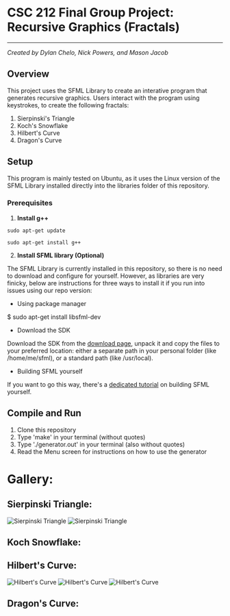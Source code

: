 # CSC 212 Final Group Project: Recursive Graphics (Fractals)
------------------------------------------------------------
*Created by Dylan Chelo, Nick Powers, and Mason Jacob*

## Overview
This project uses the SFML Library to create an interative program that generates recursive graphics. Users interact with the program using keystrokes, to create the following fractals:
1. Sierpinski's Triangle
2. Koch's Snowflake
3. Hilbert's Curve
4. Dragon's Curve

## Setup

This program is mainly tested on Ubuntu, as it uses the Linux version of the SFML Library installed directly into the libraries folder of this repository.

### Prerequisites

1. **Install g++**

` sudo apt-get update `

` sudo apt-get install g++ `

2.  **Install SFML library (Optional)**

The SFML Library is currently installed in this repository, so there is no need to download and configure for yourself. However, as libraries are very finicky, below are instructions for three ways to install it if you run into issues using our repo version:

* Using package manager

$ sudo apt-get install libsfml-dev

* Download the SDK

Download the SDK from the [download page](https://www.sfml-dev.org/download.php), unpack it and copy the files to your preferred location: either a separate path in your personal folder (like /home/me/sfml), or a standard path (like /usr/local).

* Building SFML yourself

If you want to go this way, there's a [dedicated tutorial](https://www.sfml-dev.org/tutorials/2.0/compile-with-cmake.php) on building SFML yourself.

## Compile and Run
1. Clone this repository
3. Type 'make' in your terminal (without quotes)
4. Type './generator.out' in your terminal (also without quotes)
5. Read the Menu screen for instructions on how to use the generator

# Gallery:
## Sierpinski Triangle:

![Sierpinski Triangle](Resources/Images/SierpinskiTriangle1.jpg)
![Sierpinski Triangle](Resources/Images/SierpinskiTriangle2.jpg)

## Koch Snowflake:

## Hilbert's Curve:

![Hilbert's Curve](Resources/Images/HilbertCurve1.jpg)
![Hilbert's Curve](Resources/Images/HilbertCurve2.jpg)
![Hilbert's Curve](Resources/Images/HilbertCurve3.jpg)
## Dragon's Curve:
